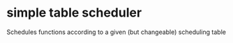 simple table scheduler
=============================

Schedules functions according to a given (but changeable) scheduling table
